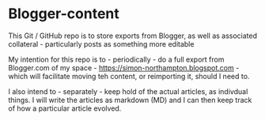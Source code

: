 # Blogger-content

This Git / GitHub repo is to store exports from Blogger, as well as associated collateral - particularly posts as something more editable


My intention for this repo is to - periodically - do a full export from Blogger.com of my space - https://simon-northampton.blogspot.com - which will facilitate moving teh content, or reimporting it, should I need to.

I also intend to - separately - keep hold of the actual articles, as indivdual things.  I will write the articles as markdown (MD) and I can then keep track of how a particular article evolved.



